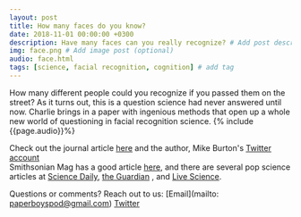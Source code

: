 ```yaml
---
layout: post
title: How many faces do you know?
date: 2018-11-01 00:00:00 +0300
description: Have many faces can you really recognize? # Add post description (shows up as description on social media posts)
img: face.png # Add image post (optional)
audio: face.html
tags: [science, facial recognition, cognition] # add tag
---
```


How many different people could you recognize if you passed them on the street? As it turns out, this is a question science had never answered until now. Charlie brings in a paper with ingenious methods that open up a whole new world of questioning in facial recognition science.
{% include {{page.audio}}%}


Check out the journal article [here](http://rspb.royalsocietypublishing.org/content/285/1888/20181319) and the author, Mike Burton's [Twitter account](https://twitter.com/mikeburton47)  
Smithsonian Mag has a good article [here](https://www.smithsonianmag.com/smart-news/average-person-can-recognize-5000-faces-180970527/), and there are several pop science articles at [Science Daily](https://www.sciencedaily.com/releases/2018/10/181009210730.htm), [the Guardian](https://www.theguardian.com/science/2018/oct/10/how-many-faces-average-person-recognises-5000) , and [Live Science](https://www.livescience.com/63830-people-remember-5000-faces.html).


Questions or comments? Reach out to us: [Email](mailto: paperboyspod@gmail.com) [Twitter](https://twitter.com/PaperBoysPod)
